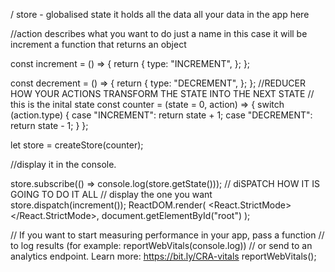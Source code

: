 / store - globalised state it holds all the data all your data in the app here

//action describes what you want to do just a name in this case it will be increment a function that returns an object

const increment = () => {
return {
type: "INCREMENT",
};
};

const decrement = () => {
return {
type: "DECREMENT",
};
};
//REDUCER HOW YOUR ACTIONS TRANSFORM THE STATE INTO THE NEXT STATE
// this is the inital state
const counter = (state = 0, action) => {
switch (action.type) {
case "INCREMENT":
return state + 1;
case "DECREMENT":
return state - 1;
}
};

let store = createStore(counter);

//display it in the console.

store.subscribe(() => console.log(store.getState()));
// diSPATCH HOW IT IS GOING TO DO IT ALL
// display the one you want
store.dispatch(increment());
ReactDOM.render(
<React.StrictMode>
<App />
</React.StrictMode>,
document.getElementById("root")
);

// If you want to start measuring performance in your app, pass a function
// to log results (for example: reportWebVitals(console.log))
// or send to an analytics endpoint. Learn more: https://bit.ly/CRA-vitals
reportWebVitals();
